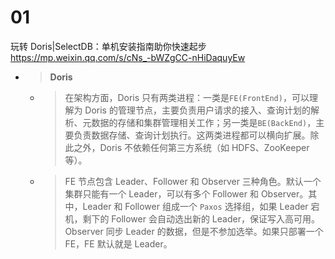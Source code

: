 
# 01

玩转 Doris|SelectDB：单机安装指南助你快速起步 https://mp.weixin.qq.com/s/cNs_-bWZgCC-nHiDaquyEw
- > **Doris**
  * > 在架构方面，Doris 只有两类进程：一类是`FE(FrontEnd)`，可以理解为 Doris 的管理节点，主要负责用户请求的接入、查询计划的解析、元数据的存储和集群管理相关工作；另一类是`BE(BackEnd)`，主要负责数据存储、查询计划执行。这两类进程都可以横向扩展。除此之外，Doris 不依赖任何第三方系统（如 HDFS、ZooKeeper 等）。
  * > FE 节点包含 Leader、Follower 和 Observer 三种角色。默认一个集群只能有一个 Leader，可以有多个 Follower 和 Observer。其中，Leader 和 Follower 组成一个 `Paxos` 选择组，如果 Leader 宕机，剩下的 Follower 会自动选出新的 Leader，保证写入高可用。Observer 同步 Leader 的数据，但是不参加选举。如果只部署一个 FE，FE 默认就是 Leader。
